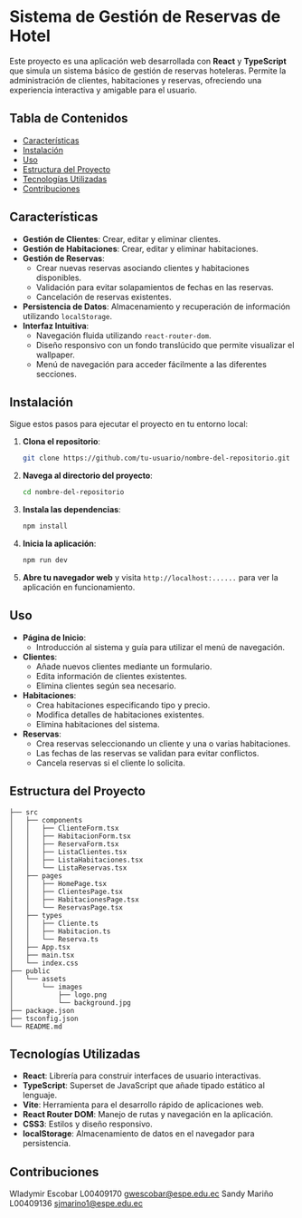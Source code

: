 # Sistema de Gestión de Reservas de Hotel

Este proyecto es una aplicación web desarrollada con **React** y **TypeScript** que simula un sistema básico de gestión de reservas hoteleras. Permite la administración de clientes, habitaciones y reservas, ofreciendo una experiencia interactiva y amigable para el usuario.

## Tabla de Contenidos

- [Características](#características)
- [Instalación](#instalación)
- [Uso](#uso)
- [Estructura del Proyecto](#estructura-del-proyecto)
- [Tecnologías Utilizadas](#tecnologías-utilizadas)
- [Contribuciones](#contribuciones)

## Características

- **Gestión de Clientes**: Crear, editar y eliminar clientes.
- **Gestión de Habitaciones**: Crear, editar y eliminar habitaciones.
- **Gestión de Reservas**:
  - Crear nuevas reservas asociando clientes y habitaciones disponibles.
  - Validación para evitar solapamientos de fechas en las reservas.
  - Cancelación de reservas existentes.
- **Persistencia de Datos**: Almacenamiento y recuperación de información utilizando `localStorage`.
- **Interfaz Intuitiva**:
  - Navegación fluida utilizando `react-router-dom`.
  - Diseño responsivo con un fondo translúcido que permite visualizar el wallpaper.
  - Menú de navegación para acceder fácilmente a las diferentes secciones.

## Instalación

Sigue estos pasos para ejecutar el proyecto en tu entorno local:

1. **Clona el repositorio**:

   ```bash
   git clone https://github.com/tu-usuario/nombre-del-repositorio.git
   ```

2. **Navega al directorio del proyecto**:

   ```bash
   cd nombre-del-repositorio
   ```

3. **Instala las dependencias**:

   ```bash
   npm install
   ```

4. **Inicia la aplicación**:

   ```bash
   npm run dev
   ```

5. **Abre tu navegador web** y visita `http://localhost:......` para ver la aplicación en funcionamiento.

## Uso

- **Página de Inicio**:
  - Introducción al sistema y guía para utilizar el menú de navegación.
- **Clientes**:
  - Añade nuevos clientes mediante un formulario.
  - Edita información de clientes existentes.
  - Elimina clientes según sea necesario.
- **Habitaciones**:
  - Crea habitaciones especificando tipo y precio.
  - Modifica detalles de habitaciones existentes.
  - Elimina habitaciones del sistema.
- **Reservas**:
  - Crea reservas seleccionando un cliente y una o varias habitaciones.
  - Las fechas de las reservas se validan para evitar conflictos.
  - Cancela reservas si el cliente lo solicita.

## Estructura del Proyecto

```
├── src
│   ├── components
│   │   ├── ClienteForm.tsx
│   │   ├── HabitacionForm.tsx
│   │   ├── ReservaForm.tsx
│   │   ├── ListaClientes.tsx
│   │   ├── ListaHabitaciones.tsx
│   │   └── ListaReservas.tsx
│   ├── pages
│   │   ├── HomePage.tsx
│   │   ├── ClientesPage.tsx
│   │   ├── HabitacionesPage.tsx
│   │   └── ReservasPage.tsx
│   ├── types
│   │   ├── Cliente.ts
│   │   ├── Habitacion.ts
│   │   └── Reserva.ts
│   ├── App.tsx
│   ├── main.tsx
│   └── index.css
├── public
│   └── assets
│       └── images
│           ├── logo.png
│           └── background.jpg
├── package.json
├── tsconfig.json
└── README.md
```

## Tecnologías Utilizadas

- **React**: Librería para construir interfaces de usuario interactivas.
- **TypeScript**: Superset de JavaScript que añade tipado estático al lenguaje.
- **Vite**: Herramienta para el desarrollo rápido de aplicaciones web.
- **React Router DOM**: Manejo de rutas y navegación en la aplicación.
- **CSS3**: Estilos y diseño responsivo.
- **localStorage**: Almacenamiento de datos en el navegador para persistencia.

## Contribuciones

Wladymir Escobar  L00409170 gwescobar@espe.edu.ec
Sandy Mariño L00409136 sjmarino1@espe.edu.ec
